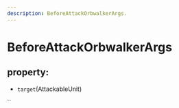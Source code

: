 ```yaml
---
description: BeforeAttackOrbwalkerArgs.
---
```


# BeforeAttackOrbwalkerArgs

## property:

* `target`\(AttackableUnit\)

\`\`

